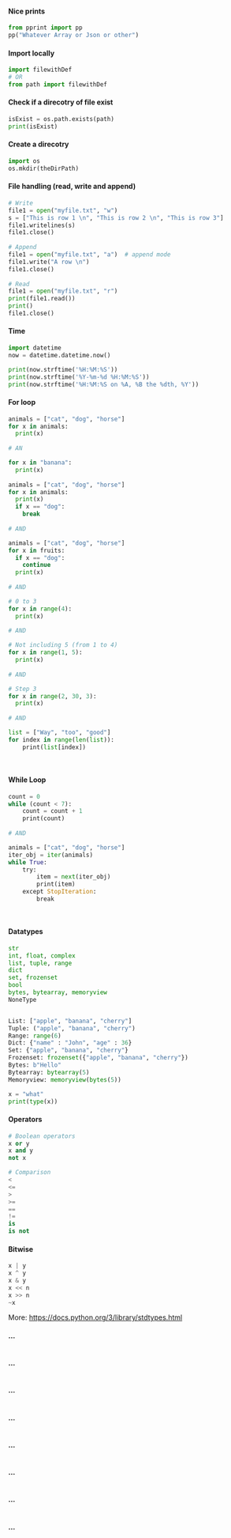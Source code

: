 
#### Nice prints
```python
from pprint import pp
pp("Whatever Array or Json or other")
```


#### Import locally
```python
import filewithDef
# OR
from path import filewithDef
```


#### Check if a direcotry of file exist
```python
isExist = os.path.exists(path)
print(isExist)
```


#### Create a direcotry
```python
import os
os.mkdir(theDirPath)
```

#### File handling (read, write and append)
```python
# Write
file1 = open("myfile.txt", "w")
s = ["This is row 1 \n", "This is row 2 \n", "This is row 3"]
file1.writelines(s)
file1.close()
 
# Append
file1 = open("myfile.txt", "a")  # append mode
file1.write("A row \n")
file1.close()
 
# Read
file1 = open("myfile.txt", "r")
print(file1.read())
print()
file1.close()
```

#### Time
```python
import datetime
now = datetime.datetime.now()

print(now.strftime('%H:%M:%S'))
print(now.strftime('%Y-%m-%d %H:%M:%S'))
print(now.strftime('%H:%M:%S on %A, %B the %dth, %Y'))
```


#### For loop
```python
animals = ["cat", "dog", "horse"]
for x in animals:
  print(x)
  
# AN

for x in "banana":
  print(x)
  
animals = ["cat", "dog", "horse"]
for x in animals:
  print(x)
  if x == "dog":
    break
    
# AND

animals = ["cat", "dog", "horse"]
for x in fruits:
  if x == "dog":
    continue
  print(x)
  
# AND

# 0 to 3
for x in range(4):
  print(x)
  
# AND

# Not including 5 (from 1 to 4)
for x in range(1, 5):
  print(x)
  
# AND

# Step 3
for x in range(2, 30, 3):
  print(x)
  
# AND

list = ["Way", "too", "good"]
for index in range(len(list)):
    print(list[index])
    
    
```

#### While Loop
```python
count = 0
while (count < 7):
    count = count + 1
    print(count)
    
# AND

animals = ["cat", "dog", "horse"]
iter_obj = iter(animals) 
while True:
    try:
        item = next(iter_obj)
        print(item)
    except StopIteration:
        break
        
        
```

#### Datatypes
```python
str
int, float, complex
list, tuple, range          
dict
set, frozenset
bool
bytes, bytearray, memoryview
NoneType


List: ["apple", "banana", "cherry"]
Tuple: ("apple", "banana", "cherry")
Range: range(6)
Dict: {"name" : "John", "age" : 36}
Set: {"apple", "banana", "cherry"}
Frozenset: frozenset({"apple", "banana", "cherry"})
Bytes: b"Hello"
Bytearray: bytearray(5)
Memoryview: memoryview(bytes(5))

x = "what"
print(type(x))
```

#### Operators
```python
# Boolean operators
x or y
x and y
not x

# Comparison
<
<=
>
>=
==
!=
is
is not

```

#### Bitwise
```python
x | y
x ^ y
x & y
x << n
x >> n
~x
```


More: https://docs.python.org/3/library/stdtypes.html

#### ...
```python
```

#### ...
```python
```

#### ...
```python
```

#### ...
```python
```

#### ...
```python
```

#### ...
```python
```

#### ...
```python
```

#### ...
```python
```



